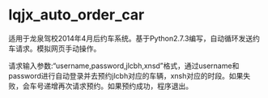 lqjx_auto_order_car
===================

适用于龙泉驾校2014年4月后约车系统。基于Python2.7.3编写，自动循环发送约车请求。模拟网页手动操作。

请求输入参数:“username,password,jlcbh,xnsd”格式，通过username和password进行自动登录并去预约jlcbh对应的车辆，xnsh对应的时段。如果失败，会车号递增再次请求预约。如果预约成功，程序退出。
